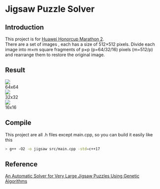 # Jigsaw Puzzle Solver
## Introduction
This project is for [Huawei Honorcup Marathon 2](http://codeforces.com/blog/entry/70047).  
There are a set of images , each has a size of 512×512 pixels. Divide each image into m×m square fragments of p×p (p=64/32/16) pixels (m=512/p) and rearrange them to restore the original image.  
## Result
![](https://i.postimg.cc/85C9s4Yd/1.png)  
64x64  
![](https://i.postimg.cc/g0s1YQgk/2.png)  
32x32  
![](https://i.postimg.cc/43srRsbS/3.png)  
16x16
## Compile
This project are all .h files except main.cpp, so you can build it easily like this  
```bash
> g++ -O2 -o jigsaw src/main.cpp -std=c++17   
```
## Reference
[An Automatic Solver for Very Large Jigsaw Puzzles
Using Genetic Algorithms](https://arxiv.org/pdf/1711.06767.pdf)